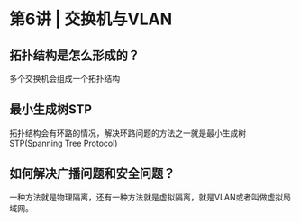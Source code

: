 # 第6讲 | 交换机与VLAN

## 拓扑结构是怎么形成的？

多个交换机会组成一个拓扑结构

## 最小生成树STP

拓扑结构会有环路的情况，解决环路问题的方法之一就是最小生成树STP(Spanning Tree Protocol)

## 如何解决广播问题和安全问题？

一种方法就是物理隔离，还有一种方法就是虚拟隔离，就是VLAN或者叫做虚拟局域网。